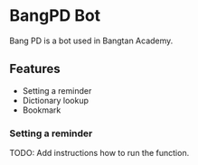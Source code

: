 # BangPD Bot
Bang PD is a bot used in Bangtan Academy.

## Features
- Setting a reminder
- Dictionary lookup
- Bookmark

### Setting a reminder
TODO: Add instructions how to run the function.